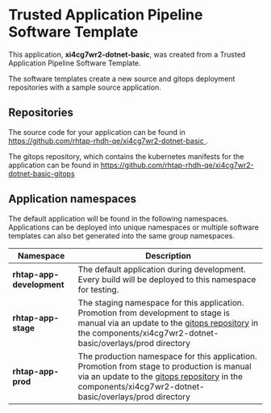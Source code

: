 # Trusted Application Pipeline Software Template

This application, **xi4cg7wr2-dotnet-basic**, was created from a Trusted Application Pipeline Software Template.

The software templates create a new source and gitops deployment repositories with a sample source application. 

## Repositories

The source code for your application can be found in [https://github.com/rhtap-rhdh-qe/xi4cg7wr2-dotnet-basic ](https://github.com/rhtap-rhdh-qe/xi4cg7wr2-dotnet-basic ).
 
The gitops repository, which contains the kubernetes manifests for the application can be found in 
[https://github.com/rhtap-rhdh-qe/xi4cg7wr2-dotnet-basic-gitops ](https://github.com/rhtap-rhdh-qe/xi4cg7wr2-dotnet-basic-gitops ) 

## Application namespaces 

The default application will be found in the following namespaces. Applications can be deployed into unique namespaces or multiple software templates can also bet generated into the same group namespaces.  

|  Namespace   |  Description   |  
| -------- | -------- |   
| **rhtap-app-development** | The default application during development. Every build will be deployed to this namespace for testing. | 
| **rhtap-app-stage** | The staging namespace for this application. Promotion from development to stage is manual via an update to the [gitops repository](https://github.com/rhtap-rhdh-qe/xi4cg7wr2-dotnet-basic-gitops ) in the components/xi4cg7wr2-dotnet-basic/overlays/prod directory |  
| **rhtap-app-prod** | The production namespace for this application. Promotion from stage to production is manual via an update to the [gitops repository](https://github.com/rhtap-rhdh-qe/xi4cg7wr2-dotnet-basic-gitops ) in the components/xi4cg7wr2-dotnet-basic/overlays/prod directory | 